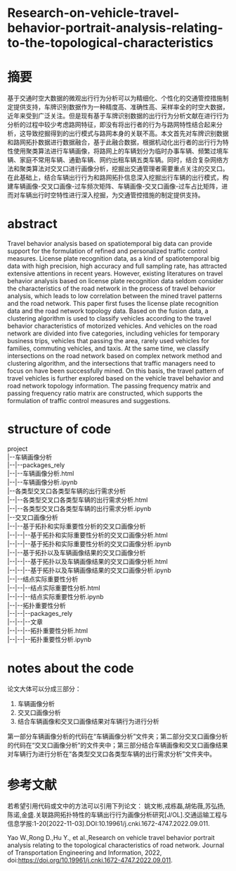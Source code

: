 # Research-on-vehicle-travel-behavior-portrait-analysis-relating-to-the-topological-characteristics

# 摘要
基于交通时空大数据的微观出行行为分析可以为精细化、个性化的交通管控措施制定提供支持，车牌识别数据作为一种精度高、准确性高、采样率全的时空大数据，近年来受到广泛关注。但是现有基于车牌识别数据的出行行为分析文献在进行行为分析的过程中较少考虑路网特征，即没有将出行者的行为与路网特性结合起来分析，这导致挖掘得到的出行模式与路网本身的关联不高。本文首先对车牌识别数据和路网拓扑数据进行数据融合，基于此融合数据，根据机动化出行者的出行行为特性使用聚类算法进行车辆画像，将路网上的车辆划分为临时办事车辆、频繁过境车辆、家庭不常用车辆、通勤车辆、网约出租车辆五类车辆。同时，结合复杂网络方法和聚类算法对交叉口进行画像分析，挖掘出交通管理者需要重点关注的交叉口。在此基础上，结合车辆出行行为和路网拓扑信息深入挖掘出行车辆的出行模式，构建车辆画像-交叉口画像-过车频次矩阵、车辆画像-交叉口画像-过车占比矩阵，进而对车辆出行时空特性进行深入挖掘，为交通管控措施的制定提供支持。

# abstract
Travel behavior analysis based on spatiotemporal big data can provide support for the formulation of refined and personalized traffic control measures. License plate recognition data, as a kind of spatiotemporal big data with high precision, high accuracy and full sampling rate, has attracted extensive attentions in recent years. However, existing literatures on travel behavior analysis based on license plate recognition data seldom consider the characteristics of the road network in the process of travel behavior analysis, which leads to low correlation between the mined travel patterns and the road network. This paper first fuses the license plate recognition data and the road network topology data. Based on the fusion data, a clustering algorithm is used to classify vehicles according to the travel behavior characteristics of motorized vehicles. And vehicles on the road network are divided into five categories, including vehicles for temporary business trips, vehicles that passing the area, rarely used vehicles for families, commuting vehicles, and taxis. At the same time, we classify intersections on the road network based on complex network method and clustering algorithm, and the intersections that traffic managers need to focus on have been successfully mined. On this basis, the travel pattern of travel vehicles is further explored based on the vehicle travel behavior and road network topology information. The passing frequency matrix and passing frequency ratio matrix are constructed, which supports the formulation of traffic control measures and suggestions.

# structure of code
project  
|--车辆画像分析  
|--|--packages_rely  
|--|--车辆画像分析.html  
|--|--车辆画像分析.ipynb  
|--各类型交叉口各类型车辆的出行需求分析  
|--|--各类型交叉口各类型车辆的出行需求分析.html  
|--|--各类型交叉口各类型车辆的出行需求分析.ipynb  
|--交叉口画像分析  
|--|--基于拓扑和实际重要性分析的交叉口画像分析  
|--|--|--基于拓扑和实际重要性分析的交叉口画像分析.html  
|--|--|--基于拓扑和实际重要性分析的交叉口画像分析.ipynb  
|--|--基于拓扑以及车辆画像结果的交叉口画像分析  
|--|--|--基于拓扑以及车辆画像结果的交叉口画像分析.html  
|--|--|--基于拓扑以及车辆画像结果的交叉口画像分析.ipynb  
|--|--结点实际重要性分析  
|--|--|--结点实际重要性分析.html  
|--|--|--结点实际重要性分析.ipynb  
|--|--拓扑重要性分析  
|--|--|--packages_rely  
|--|--|--文章  
|--|--|--拓扑重要性分析.html  
|--|--|--拓扑重要性分析.ipynb  
  
# notes about the code
论文大体可以分成三部分：
1. 车辆画像分析  
2. 交叉口画像分析   
3. 结合车辆画像和交叉口画像结果对车辆行为进行分析  
 
第一部分车辆画像分析的代码在“车辆画像分析”文件夹；第二部分交叉口画像分析的代码在“交叉口画像分析”的文件夹中；第三部分结合车辆画像和交叉口画像结果对车辆行为进行分析在“各类型交叉口各类型车辆的出行需求分析”文件夹中。  

# 参考文献
若希望引用代码或文中的方法可以引用下列论文：
姚文彬,戎栋磊,胡佑薇,苏弘扬,陈诺,金盛.关联路网拓扑特性的车辆出行行为画像分析研究[J/OL].交通运输工程与信息学报:1-20[2022-11-03].DOI:10.19961/j.cnki.1672-4747.2022.09.011.

Yao W.,Rong D.,Hu Y., et al.,Research on vehicle travel behavior portrait analysis relating to the topological characteristics of road network. Journal of Transportation Engineering and Information, 2022, doi:https://doi.org/10.19961/j.cnki.1672-4747.2022.09.011.
